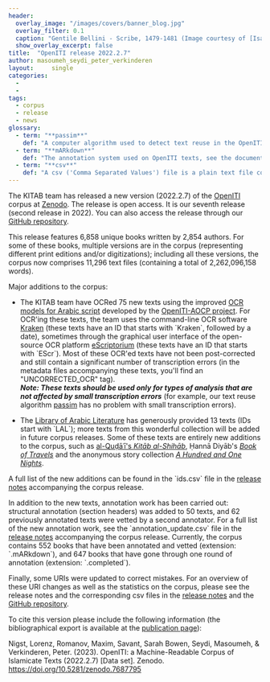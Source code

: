 ```yaml
---
header:
  overlay_image: "/images/covers/banner_blog.jpg"
  overlay_filter: 0.1
  caption: "Gentile Bellini - Scribe, 1479-1481 (Image courtesy of [Isabella Stewart Gardner Museum](https://www.gardnermuseum.org/experience/collection/10755), Boston)" 
  show_overlay_excerpt: false  
title:	"OpenITI release 2022.2.7"		
author: masoumeh_seydi_peter_verkinderen
layout:		single
categories:
  - 
  - 
tags:
  - corpus
  - release
  - news
glossary:
  - term: "**passim**"
    def: "A computer algorithm used to detect text reuse in the OpenITI Corpus."
  - term: "**mARkdown**"
    def: "The annotation system used on OpenITI texts, see the documentation for more details."
  - term: "**csv**"
    def: "A csv ('Comma Separated Values') file is a plain text file containing data in a table. Each row in the table starts on a new line, and columns are separated using a comma (sometimes another character like a tab)."
---
```


The KITAB team has released a new version (2022.2.7) of the [OpenITI](https://github.com/OpenITI) corpus at [Zenodo](https://zenodo.org/record/7687795). The release is open access. It is our seventh release (second release in 2022). You can also access the release through our [GitHub repository](https://github.com/OpenITI/RELEASE).

This release features 6,858 unique books written by 2,854 authors. For some of these books, multiple versions are in the corpus (representing different print editions and/or digitizations); including all these versions, the corpus now comprises 11,296 text files (containing a total of 2,262,096,158 words).

Major additions to the corpus:

-   The KITAB team have OCRed 75 new texts using the improved [OCR models for Arabic script](https://github.com/OpenITI/AOCP_print_models) developed by the [OpenITI-AOCP project](https://openiti.org/projects/OpenITI%20AOCP%20Phase%20One.html). For OCR'ing these texts, the team uses the command-line OCR software [Kraken](https://kraken.re/master/index.html) (these texts have an ID that starts with \`Kraken\`, followed by a date), sometimes through the graphical user interface of the open-source OCR platform [eScriptorium](https://escriptorium.openiti.org/) (these texts have an ID that starts with \`EScr\`). Most of these OCR'ed texts have not been post-corrected and still contain a significant number of transcription errors (in the metadata files accompanying these texts, you'll find an "UNCORRECTED_OCR" tag).\
***Note: These texts should be used only for types of analysis that are not affected by small transcription errors*** (for example, our text reuse algorithm [passim](https://github.com/dasmiq/passim) has no problem with small transcription errors).

-   The [Library of Arabic Literature](https://www.libraryofarabicliterature.org/) has generously provided 13 texts (IDs start with \`LAL\`); more texts from this wonderful collection will be added in future corpus releases. Some of these texts are entirely new additions to the corpus, such as [al-Quḍāʿī's *Kitāb al-Shihāb*](https://github.com/OpenITI/0475AH/tree/master/data/0454Qudaci/0454Qudaci.Shihab), Ḥannā Diyāb's [*Book of Travels*](https://github.com/OpenITI/1200AH/tree/master/data/1200HannaDiyab/1200HannaDiyab.Siyaha) and the anonymous story collection [*A Hundred and One Nights*](https://github.com/OpenITI/1000AH/tree/master/data/1000Anonymous/1000Anonymous.MiatLaylaWaLayla).

A full list of the new additions can be found in the \`ids.csv\` file in the [release notes](https://zenodo.org/record/7687795/files/release_notes.zip?download=1) accompanying the corpus release.

In addition to the new texts, annotation work has been carried out: structural annotation (section headers) was added to 50 texts, and 62 previously annotated texts were vetted by a second annotator. For a full list of the new annotation work, see the \`annotation_update.csv\` file in the [release notes](https://zenodo.org/record/7687795/files/release_notes.zip?download=1) accompanying the corpus release. Currently, the corpus contains 552 books that have been annotated and vetted (extension: \`.mARkdown\`), and 647 books that have gone through one round of annotation (extension: \`.completed\`).

Finally, some URIs were updated to correct mistakes. For an overview of these URI changes as well as the statistics on the corpus, please see the release notes and the corresponding csv files in the [release notes](https://zenodo.org/record/7687795/files/release_notes.zip?download=1) and the [GitHub repository](https://github.com/OpenITI/RELEASE/tree/master/release_notes).

To cite this version please include the following information (the bibliographical export is available at the [publication page](https://zenodo.org/record/7687795)):

Nigst, Lorenz, Romanov, Maxim, Savant, Sarah Bowen, Seydi, Masoumeh, & Verkinderen, Peter. (2023). OpenITI: a Machine-Readable Corpus of Islamicate Texts (2022.2.7) \[Data set\]. Zenodo. https://doi.org/10.5281/zenodo.7687795
